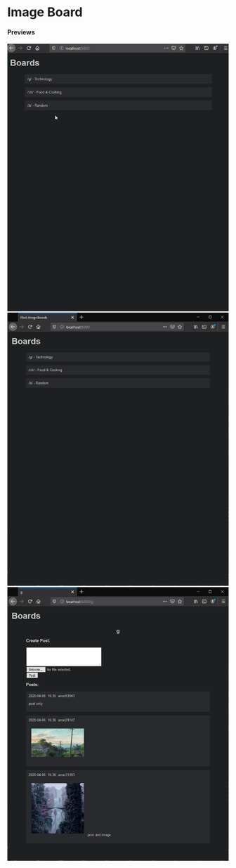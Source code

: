 # Image Board

#### Previews

![Preview](resources/demo.gif)
![Preview](resources/preview1.PNG)
![Preview](resources/preview2.PNG)
